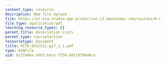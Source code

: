 ```yaml
---
content_type: resource
description: New file Upload
file: https://ol-ocw-studio-app-production.s3.amazonaws.com/courses/6-01sc-introduction-to-electrical-engineering-and-computer-science-i-spring-2011/b137abbe5dd3bdce7734b81c9f98d8ca_MIT6_01SCS11_py7_1_1.pdf
file_type: application/pdf
learning_resource_types: []
parent_title: Association Lists
parent_type: CourseSection
resourcetype: Document
title: MIT6_01SCS11_py7_1_1.pdf
type: OCWFile
uid: b137abbe-5dd3-bdce-7734-b81c9f98d8ca
---
```

